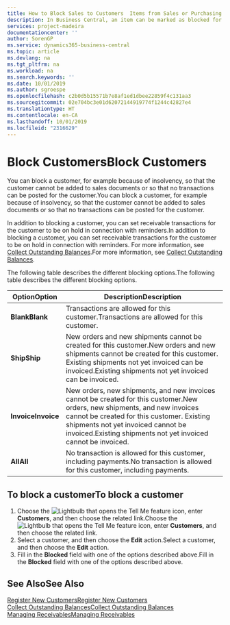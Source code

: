 ```yaml
---
title: How to Block Sales to Customers  Items from Sales or Purchasing
description: In Business Central, an item can be marked as blocked for sales, blocked for purchase, or blocked for all purposes.
services: project-madeira
documentationcenter: ''
author: SorenGP
ms.service: dynamics365-business-central
ms.topic: article
ms.devlang: na
ms.tgt_pltfrm: na
ms.workload: na
ms.search.keywords: ''
ms.date: 10/01/2019
ms.author: sgroespe
ms.openlocfilehash: c2b0d5b15571b7e8af1ed1dbee22859f4c131aa3
ms.sourcegitcommit: 02e704bc3e01d62072144919774f1244c42827e4
ms.translationtype: HT
ms.contentlocale: en-CA
ms.lasthandoff: 10/01/2019
ms.locfileid: "2316629"
---
```

# <a name="block-customers"></a><span data-ttu-id="b0166-103">Block Customers</span><span class="sxs-lookup"><span data-stu-id="b0166-103">Block Customers</span></span>
<span data-ttu-id="b0166-104">You can block a customer, for example because of insolvency, so that the customer cannot be added to sales documents or so that no transactions can be posted for the customer.</span><span class="sxs-lookup"><span data-stu-id="b0166-104">You can block a customer, for example because of insolvency, so that the customer cannot be added to sales documents or so that no transactions can be posted for the customer.</span></span>

<span data-ttu-id="b0166-105">In addition to blocking a customer, you can set receivable transactions for the customer to be on hold in connection with reminders.</span><span class="sxs-lookup"><span data-stu-id="b0166-105">In addition to blocking a customer, you can set receivable transactions for the customer to be on hold in connection with reminders.</span></span> <span data-ttu-id="b0166-106">For more information, see [Collect Outstanding Balances](receivables-collect-outstanding-balances.md).</span><span class="sxs-lookup"><span data-stu-id="b0166-106">For more information, see [Collect Outstanding Balances](receivables-collect-outstanding-balances.md).</span></span>   

<span data-ttu-id="b0166-107">The following table describes the different blocking options.</span><span class="sxs-lookup"><span data-stu-id="b0166-107">The following table describes the different blocking options.</span></span>  

|<span data-ttu-id="b0166-108">Option</span><span class="sxs-lookup"><span data-stu-id="b0166-108">Option</span></span>|<span data-ttu-id="b0166-109">Description</span><span class="sxs-lookup"><span data-stu-id="b0166-109">Description</span></span>|  
|--------------------|------------|  
|<span data-ttu-id="b0166-110">**Blank**</span><span class="sxs-lookup"><span data-stu-id="b0166-110">**Blank**</span></span>|<span data-ttu-id="b0166-111">Transactions are allowed for this customer.</span><span class="sxs-lookup"><span data-stu-id="b0166-111">Transactions are allowed for this customer.</span></span>|
|<span data-ttu-id="b0166-112">**Ship**</span><span class="sxs-lookup"><span data-stu-id="b0166-112">**Ship**</span></span>|<span data-ttu-id="b0166-113">New orders and new shipments cannot be created for this customer.</span><span class="sxs-lookup"><span data-stu-id="b0166-113">New orders and new shipments cannot be created for this customer.</span></span> <span data-ttu-id="b0166-114">Existing shipments not yet invoiced can be invoiced.</span><span class="sxs-lookup"><span data-stu-id="b0166-114">Existing shipments not yet invoiced can be invoiced.</span></span>|  
|<span data-ttu-id="b0166-115">**Invoice**</span><span class="sxs-lookup"><span data-stu-id="b0166-115">**Invoice**</span></span>|<span data-ttu-id="b0166-116">New orders, new shipments, and new invoices cannot be created for this customer.</span><span class="sxs-lookup"><span data-stu-id="b0166-116">New orders, new shipments, and new invoices cannot be created for this customer.</span></span> <span data-ttu-id="b0166-117">Existing shipments not yet invoiced cannot be invoiced.</span><span class="sxs-lookup"><span data-stu-id="b0166-117">Existing shipments not yet invoiced cannot be invoiced.</span></span>|  
|<span data-ttu-id="b0166-118">**All**</span><span class="sxs-lookup"><span data-stu-id="b0166-118">**All**</span></span>|<span data-ttu-id="b0166-119">No transaction is allowed for this customer, including payments.</span><span class="sxs-lookup"><span data-stu-id="b0166-119">No transaction is allowed for this customer, including payments.</span></span>|  

## <a name="to-block-a-customer"></a><span data-ttu-id="b0166-120">To block a customer</span><span class="sxs-lookup"><span data-stu-id="b0166-120">To block a customer</span></span>  
1. <span data-ttu-id="b0166-121">Choose the ![Lightbulb that opens the Tell Me feature](media/ui-search/search_small.png "Tell me what you want to do") icon, enter **Customers**, and then choose the related link.</span><span class="sxs-lookup"><span data-stu-id="b0166-121">Choose the ![Lightbulb that opens the Tell Me feature](media/ui-search/search_small.png "Tell me what you want to do") icon, enter **Customers**, and then choose the related link.</span></span>
2. <span data-ttu-id="b0166-122">Select a customer, and then choose the **Edit** action.</span><span class="sxs-lookup"><span data-stu-id="b0166-122">Select a customer, and then choose the **Edit** action.</span></span>
3. <span data-ttu-id="b0166-123">Fill in the **Blocked** field with one of the options described above.</span><span class="sxs-lookup"><span data-stu-id="b0166-123">Fill in the **Blocked** field with one of the options described above.</span></span>

## <a name="see-also"></a><span data-ttu-id="b0166-124">See Also</span><span class="sxs-lookup"><span data-stu-id="b0166-124">See Also</span></span>  
[<span data-ttu-id="b0166-125">Register New Customers</span><span class="sxs-lookup"><span data-stu-id="b0166-125">Register New Customers</span></span>](sales-how-register-new-customers.md)  
[<span data-ttu-id="b0166-126">Collect Outstanding Balances</span><span class="sxs-lookup"><span data-stu-id="b0166-126">Collect Outstanding Balances</span></span>](receivables-collect-outstanding-balances.md)  
[<span data-ttu-id="b0166-127">Managing Receivables</span><span class="sxs-lookup"><span data-stu-id="b0166-127">Managing Receivables</span></span>](receivables-manage-receivables.md)  
